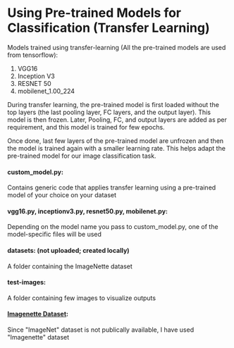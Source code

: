# Using Pre-trained Models for Classification (Transfer Learning)

Models trained using transfer-learning (All the pre-trained models are used from tensorflow):
1) VGG16
2) Inception V3
3) RESNET 50
4) mobilenet_1.00_224

During transfer learning, the pre-trained model is first loaded without the top layers (the last pooling layer, FC layers, and the output layer). This model is then frozen. Later, Pooling, FC, and output layers are added as per requirement, and this model is trained for few epochs.

Once done, last few layers of the pre-trained model are unfrozen and then the model is trained again with a smaller learning rate. This helps adapt the pre-trained model for our image classification task.


#### custom_model.py: 
Contains generic code that applies transfer learning using a pre-trained model of your choice on your dataset

#### vgg16.py, inceptionv3.py, resnet50.py, mobilenet.py:
Depending on the model name you pass to custom_model.py, one of the model-specific files will be used


#### datasets: (not uploaded; created locally)
A folder containing the ImageNette dataset

#### test-images:
A folder containing few images to visualize outputs


#### [Imagenette Dataset](https://github.com/fastai/imagenette):
Since "ImageNet" dataset is not publically available, I have used "Imagenette" dataset
